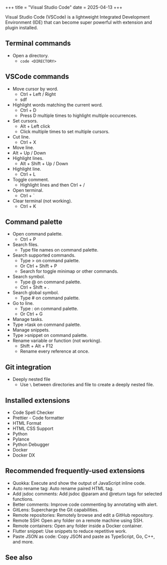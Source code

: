 +++
title = "Visual Studio Code"
date = 2025-04-13
+++

Visual Studio Code (VSCode) is a lightweight Integrated Development Environment (IDE) that can become super powerful with extension and plugin installed.

## Terminal commands

-   Open a directory.
    -   `code <DIRECTORY>`
## VSCode commands

-   Move cursor by word.
    -   Ctrl + Left / Right
    -   sdf
-   Highlight words matching the current word.
    -   Ctrl + D
    -   Press D multiple times to highlight multiple occurrences.
-   Set cursors.
    -   Alt + Left click
    -   Click multiple times to set multiple cursors.
-   Cut line.
    -   Ctrl + X
-    Move line.
  -   Alt + Up / Down
-   Highlight lines.
    -   Alt + Shift + Up / Down
-   Highlight line.
    -   Ctrl + L
-   Toggle comment.
    -   Highlight lines and then Ctrl + /
-   Open terminal.
    -   Ctrl + `
-   Clear terminal (not working).
    -   Ctrl + K

## Command palette

-   Open command palette.
    -   Ctrl + P
-   Search files.
    -   Type file names on command palette.
-   Search supported commands.
    -   Type > on command palette.
    -   Or Ctrl + Shift + P
    -   Search for toggle minimap or other commands.
-   Search symbol.
    -   Type @ on command palette.
    -   Ctrl + Shift + .
-   Search global symbol.
    -   Type # on command palette.
-   Go to line.
    -   Type : on command palette.
    -   Or Ctrl + G
-   Manage tasks.
  -   Type >task on command palette.
-   Manage snippets.
  -   Type >snippet on command palette.
-   Rename variable or function (not working).
    -   Shift + Alt + F12
    -   Rename every reference at once.

## Git integration

-   Deeply nested file
    -   Use `\` between directories and file to create a deeply nested file.

## Installed extensions

-   Code Spell Checker
-   Prettier - Code formatter
-   HTML Format
-   HTML CSS Support
-   Python
-   Pylance
-   Python Debugger
-   Docker
-   Docker DX

## Recommended frequently-used extensions

-   Quokka: Execute and show the output of JavaScript inline code.
-   Auto rename tag: Auto rename paired HTML tag.
-   Add jsdoc comments: Add jsdoc @param and @return tags for selected functions.
-   Better comments: Improve code commenting by annotating with alert.
-   GitLens: Supercharge the Git capabilities.
-   Remote repositories: Remotely browse and edit a GitHub repository.
-   Remote SSH: Open any folder on a remote machine using SSH.
-   Remote containers: Open any folder inside a Docker container.
-   Flutter snippet: Use snippets to reduce repetitive work.
-   Paste JSON as code: Copy JSON and paste as TypeScript, Go, C++, and more.

## See also
